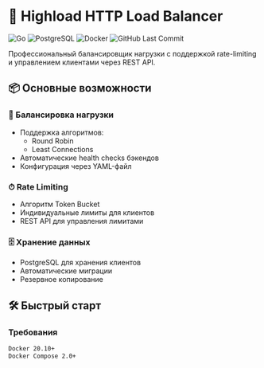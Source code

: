 # 🚀 Highload HTTP Load Balancer

![Go](https://img.shields.io/badge/Go-1.19+-00ADD8?logo=go)
![PostgreSQL](https://img.shields.io/badge/PostgreSQL-13+-336791?logo=postgresql)
![Docker](https://img.shields.io/badge/Docker-20.10+-2496ED?logo=docker)
![GitHub Last Commit](https://img.shields.io/github/last-commit/your-repo/highload-balancer)

Профессиональный балансировщик нагрузки с поддержкой rate-limiting и управлением клиентами через REST API.

## 📦 Основные возможности

### 🔄 Балансировка нагрузки
- Поддержка алгоритмов:
  - Round Robin
  - Least Connections
- Автоматические health checks бэкендов
- Конфигурация через YAML-файл

### ⏱ Rate Limiting
- Алгоритм Token Bucket
- Индивидуальные лимиты для клиентов
- REST API для управления лимитами

### 🗄 Хранение данных
- PostgreSQL для хранения клиентов
- Автоматические миграции
- Резервное копирование

## 🛠 Быстрый старт

### Требования
```bash
Docker 20.10+
Docker Compose 2.0+
